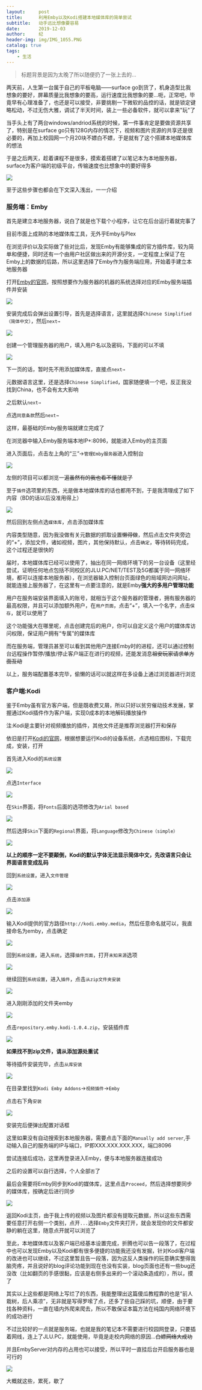 ```yaml
---
layout:     post
title:      利用Emby以及Kodi搭建本地媒体库的简单尝试
subtitle:   动手远比想像要容易
date:       2019-12-03
author:     纪
header-img: img/IMG_1055.PNG
catalog: true
tags:
    - 生活
---
```


>标题背景是因为太晚了所以随便扔了一张上去的...

两天前，人生第一台属于自己的平板电脑——surface go到货了，机身造型比我想象的要好，屏幕质量比我想象的要高，运行速度比我想象的要...呃，正常吧，毕竟早有心理准备了，也还是可以接受，非要挑剔一下微软的品控的话，就是锁定键略松动，不过无伤大雅，调试了半天时间，装上一些必备软件，就可以拿来"玩"了

当手头上有了两台windows/andriod系统的时候，第一件事肯定是要做资源共享了，特别是在surface go只有128G内存的情况下，视频和图片资源的共享还是很必要的，再加上校园网一个月20块不嫖白不嫖，于是就有了这个搭建本地媒体库的想法

于是之后两天，趁着课程不是很多，摸索着搭建了以笔记本为本地服务器，surface为客户端的初级平台，传输速度也比想象中的要好得多

![](https://raw.githubusercontent.com/NoordZeedebuTirpitz/pic/master/IMG_1076.JPG)

至于这些步骤也都会在下文深入浅出，一一介绍

 ### 服务端：Emby

首先是建立本地服务器，说白了就是也下载个小程序，让它在后台运行着就完事了

目前市面上成熟的本地媒体库工具，无外乎Emby与Plex

在浏览评价以及实际做了些对比后，发现Emby有能够集成的官方插件库，较为简单和便捷，同时还有一个由用户社区做出来的开源分支，一定程度上保证了在Emby上的数据的后路，所以这里选择了Emby作为服务端应用，开始着手建立本地服务器

打开[Emby的官网](https://emby.media/download.html)，按照想要作为服务器的机器的系统选择对应的Emby服务端插件并安装

![](https://raw.githubusercontent.com/NoordZeedebuTirpitz/pic/master/Emby%20Server%20for%20Windows%20-%20Google%20Chrome%202019_12_2%2012_41_43.png)

安装完成后会弹出设置引导，首先是选择语言，这里就选择`Chinese Simplified（简体中文）`，然后`next→`

![](https://raw.githubusercontent.com/NoordZeedebuTirpitz/pic/master/Emby%20Server%20for%20Windows%20-%20Google%20Chrome%202019_12_2%2012_46_03.png)

创建一个管理服务器的用户，填入用户名以及密码，下面的可以不填

![](https://raw.githubusercontent.com/NoordZeedebuTirpitz/pic/master/Emby%20-%20Google%20Chrome%202019_12_3%2020_48_19.png)

下一页的话，暂时先不用添加媒体库，直接点`next→`

元数据语言这里，还是选择`Chinese Simplified`，国家随便填一个吧，反正我没找到China，也不会有太大影响

之后默认`next→`

点选`同意条款`然后`next→`

这样，最基础的Emby服务端就建立完成了

在浏览器中输入Emby服务端本地IP+:8096，就能进入Emby的主页面

进入页面后，点击左上角的“三”→`管理Emby服务器`进入控制台

![](https://raw.githubusercontent.com/NoordZeedebuTirpitz/pic/master/%E6%8E%A7%E5%88%B6%E5%8F%B0%20-%20Google%20Chrome%202019_12_3%2023_51_19.png)

左侧的项目可以都浏览一遍~~虽然有的我也看不懂就是了~~

至于`插件`选项里的东西，光是做本地媒体库的话也都用不到，于是我清理成了如下内容（BD的话以后没准用得上）

![](https://raw.githubusercontent.com/NoordZeedebuTirpitz/pic/master/555.png)

然后回到左侧点选`媒体库`，点击添加媒体库

内容类型随意，因为我没做有关元数据的抓取设置~~懒得做~~，然后点击文件夹旁边的“+”，添加文件，诸如视频，图片，其他保持默认，点击`确定`，等待转码完成，这个过程还是很快的

届时，本地媒体库已经可以使用了，抽出在同一网络环境下的另一台设备（这里经尝试，证明任何地点包括不同校区的JLU.PC/NET/TEST及5G都属于同一网络环境，都可以连接本地服务器），在浏览器输入控制台页面绿色的局域网访问网址，就能连接上服务器了，在这里有一点要注意的，就是Emby**强大的多用户管理功能**

用户在服务端安装界面填入的账号，就相当于这个服务器的管理者，拥有服务器的最高权限，并且可以添加额外用户，在`用户页面`，点击“+”，填入一个名字，点击`保存`，就可以使用了

这个功能强大在哪里呢，点击创建完后的用户，你可以自定义这个用户的媒体库访问权限，保证用户拥有“专属”的媒体库

而在服务端，管理员甚至可以看到其他用户连接Emby时的进程，还可以通过控制台远程操作暂停/播放/停止客户端正在进行的视频，还能发消息~~祖安玩家请求单方面互动~~

以上，服务端配置基本完毕，偷懒的话可以就这样在多设备上通过浏览器进行浏览

 ### 客户端:Kodi

鉴于Emby虽有官方客户端，但是既收费又屑，所以只好以贫穷催动技术发展，掌握通过Kodi插件作为客户端，实现0成本的本地解码播放操作

注:Kodi是主要针对视频播放的插件，其他文件还是推荐浏览器打开和保存

依旧是打开[Kodi的官网](https://kodi.tv/)，根据想要运行Kodi的设备系统，点选相应图标，下载完成，安装，打开

首先进入Kodi的`系统设置`

![](https://raw.githubusercontent.com/Pockies/pic/master/741f9461ly1g1cyrpmvvnj216a0nr1kx.jpg)

点选`Interface`

![](https://raw.githubusercontent.com/Pockies/pic/master/741f9461ly1g1cyroa1l6j216a0npkg5.jpg)

在`Skin`界面，将`Fonts`后面的选项修改为`Arial based`

![](https://raw.githubusercontent.com/Pockies/pic/master/741f9461ly1g1cyrr33t1j216a0nq1kx.jpg)

然后选择`Skin`下面的`Regional`界面，将`Language`修改为`Chinese（simple）`

![](https://raw.githubusercontent.com/Pockies/pic/master/741f9461ly1g1cyro61wlj216a0nmhdh.jpg)

**以上的顺序一定不要颠倒，Kodi的默认字体无法显示简体中文，先改语言只会让界面语言变成乱码**

回到`系统设置`，进入`文件管理`

![](https://raw.githubusercontent.com/Pockies/pic/master/741f9461ly1g1cyrpj1myj216a0nmha5.jpg)

点击`添加源`

![](https://raw.githubusercontent.com/Pockies/pic/master/741f9461ly1g1cyroa1q3j216a0ntk6a.jpg)

输入Kodi提供的官方路径`http://kodi.emby.media`，然后任意命名就可以，我直接命名为emby，点击确定

![](https://raw.githubusercontent.com/Pockies/pic/master/741f9461ly1g1cyrnwjkxj216a0nktcx.jpg)

回到`系统设置`，进入`系统`，选择`插件页面`，打开`未知来源`选项

![](https://raw.githubusercontent.com/Pockies/pic/master/741f9461ly1g1cyrpn0emj216a0nmhd1.jpg)

继续回到`系统设置`，进入`插件`，点击`从zip文件夹安装`

![](https://raw.githubusercontent.com/Pockies/pic/master/741f9461ly1g1cyz9m5dmj21480nle08.jpg)

进入刚刚添加的文件夹emby

![](https://raw.githubusercontent.com/Pockies/pic/master/741f9461ly1g1cyz9d0hvj216a0nodmf.jpg)

点击`repository.emby.kodi-1.0.4.zip`，安装插件库

![](https://raw.githubusercontent.com/Pockies/pic/master/741f9461ly1g1cyz9cx5sj216a0npgrv.jpg)

**如果找不到zip文件，请从添加源处重试**

等待插件安装完毕，点击`从库安装`

![](https://raw.githubusercontent.com/Pockies/pic/master/741f9461ly1g1cyza41spj216a0nsb0e.jpg)

在目录里找到`Kodi Emby Addons`→`视频插件`→`Emby`

点击右下角`安装`

![](https://raw.githubusercontent.com/Pockies/pic/master/741f9461ly1g1cyza7t71j216a0noaz7.jpg)

安装完后便弹出配置对话框

这里如果没有自动搜索到本地服务器，需要点击下面的`Manually add server`,手动输入自己的服务端的IP与端口，IP即XXX.XXX.XXX.XXX，端口8096

尝试连接后成功，这里再登录进入Emby，便与本地服务器连接成功

之后的设置可以自行选择，个人全部`否`了

最后会需要将Emby同步到Kodi的媒体库，这里点击`Proceed`，然后选择想要同步的媒体库，按确定后进行同步

![](https://raw.githubusercontent.com/Pockies/pic/master/741f9461ly1g1cyz9n5tej216a0no4as.jpg)

返回Kodi主页，由于我上传的视频以及图片都没有提取元数据，所以这些东西需要任意打开右侧一个类别，点开`...`选择`Emby`文件夹打开，就会发现你的文件都安静的躺在这里，随意点开就可以浏览了

至此，本地媒体库以及客户端已经基本设置完成，折腾也可以告一段落了，在过程中也可以发现Emby以及Kodi都有很多便捷的功能我还没有发掘，针对Kodi客户端的改进也可以继续，不过这里暂且告一段落，因为这反人类操作的玩意确实整得我脑壳疼，并且说好的blog评论功能到现在也没有实装，blog页面也还有一些bug还没改（比如翻页的手感很黏，应该是右侧多出来的一个滚动条造成的），所以，摸了

其实以上这些都是网络上写烂了的东西，我能整理出这篇傻瓜教程靠的也是“前人栽树，后人乘凉”，无非就是写得罗嗦了点，还多了些自己踩的坑，顺便，由于要找各种资料，一直在墙内外爬来爬去，所以不敢保证本篇方法在纯国内网络环境下的成功进行

不过比较好的一点就是服务端，也就是我的笔记本不需要进行校园网登录，只要插着网线，连上了JLU.PC，就能使用，毕竟是走校内网络的原因...~~白嫖网络大成功~~

并且EmbyServer对内存的占用也可以接受，所以平时一直挂后台开启服务器也是可行的

![](https://raw.githubusercontent.com/NoordZeedebuTirpitz/pic/master/277.PNG)

大概就这些，累死，歇了
